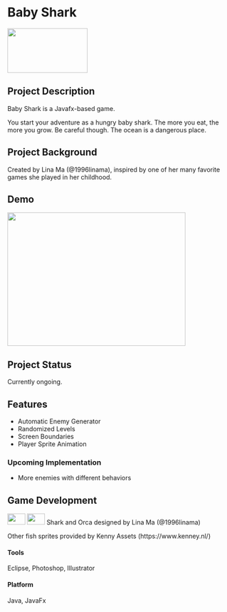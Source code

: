# Baby Shark 
<img src="https://github.com/1996linama/BabyShark/blob/master/BabyShark/src/res/shark1.png" width="180" height="100" />

## <b>Project Description</b>
Baby Shark is a Javafx-based game.
  
You start your adventure as a hungry baby shark. The more you eat, the more you grow. Be careful though.
The ocean is a dangerous place.
<p>

## <b> Project Background</b>
Created by Lina Ma (@1996linama), inspired by one of her many favorite games she played in her childhood.
<p>
  
## <b> Demo </b> 
<img src="https://github.com/1996linama/BabyShark/blob/master/BabyShark/screenshot/screenshot.png" width="400" height="300" />

## <b> Project Status </b> 
Currently ongoing.<p>

## <b> Features </b>
* Automatic Enemy Generator
* Randomized Levels
* Screen Boundaries
* Player Sprite Animation

### Upcoming Implementation
* More enemies with different behaviors

## <b> Game Development </b>
<img src="https://github.com/1996linama/BabyShark/blob/master/BabyShark/src/res/shark1.png" width="40" height="25" />
<img src="https://github.com/1996linama/BabyShark/blob/master/BabyShark/src/res/orca1.png" width="40" height="25" />
Shark and Orca designed by Lina Ma (@1996linama)<p>
Other fish sprites provided by Kenny Assets (https://www.kenney.nl/)

#### Tools
Eclipse, Photoshop, Illustrator

#### Platform
Java, JavaFx
